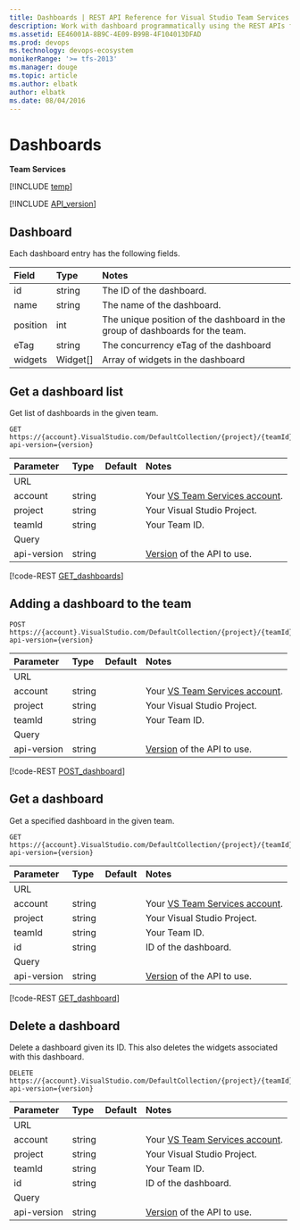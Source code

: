 ```yaml
---
title: Dashboards | REST API Reference for Visual Studio Team Services and Team Foundation Server
description: Work with dashboard programmatically using the REST APIs for Visual Studio Team Services (VSTS).
ms.assetid: EE46001A-8B9C-4E09-B99B-4F104013DFAD
ms.prod: devops
ms.technology: devops-ecosystem
monikerRange: '>= tfs-2013'
ms.manager: douge
ms.topic: article
ms.author: elbatk
author: elbatk
ms.date: 08/04/2016
---
```


# Dashboards

**Team Services**

[!INCLUDE [temp](../_data/disclaimer.md)]

[!INCLUDE [API_version](../_data/version3-preview2.md)]


## Dashboard
<a id="Dashboard"></a>
Each dashboard entry has the following fields.

| Field            | Type             | Notes                                            
| :-----------     | :--------        | :--------                                        
| id               | string           | The ID of the dashboard.
| name             | string           | The name of the dashboard.
| position         | int              | The unique position of the dashboard in the group of dashboards for the team.
| eTag             | string           | The concurrency eTag of the dashboard
| widgets          | Widget[]         | Array of widgets in the dashboard      


## Get a dashboard list
<a id="GetDashboards"></a>
Get list of dashboards in the given team.

```no-highlight
GET https://{account}.VisualStudio.com/DefaultCollection/{project}/{teamId}/_apis/dashboard/dashboards/?api-version={version}
```

| Parameter    | Type         | Default    | Notes
| :----------- | :----------- | :--------- | :-----------------
| URL
| account      | string       |            | Your [VS Team Services account](../../get-started/rest/basics.md).
| project      | string       |            | Your Visual Studio Project.
| teamId       | string       |            | Your Team ID.
| Query
| api-version  | string       |            | [Version](../../concepts/rest-api-versioning.md) of the API to use.


[!code-REST [GET_dashboards](./_data/GET_dashboards.json)]

## Adding a dashboard to the team
<a id="AddDashboard"></a>
<a name="addingadashboardtotheteam" />

```no-highlight
POST https://{account}.VisualStudio.com/DefaultCollection/{project}/{teamId}/_apis/dashboard/dashboards/?api-version={version}
```

| Parameter    | Type       | Default   | Notes
| :----------- | :--------- | :-------- | :-----------------------------------------------------
| URL
| account      | string     |           | Your [VS Team Services account](../../get-started/rest/basics.md).
| project      | string     |           | Your Visual Studio Project.
| teamId       | string     |           | Your Team ID.
| Query
| api-version  | string     |           | [Version](../../concepts/rest-api-versioning.md) of the API to use.

[!code-REST [POST_dashboard](./_data/POST_dashboard.json)]

## Get a dashboard
<a id="GetDashboard"></a>
Get a specified dashboard in the given team.

```no-highlight
GET https://{account}.VisualStudio.com/DefaultCollection/{project}/{teamId}/_apis/dashboard/dashboards/{id}?api-version={version}
```

| Parameter    | Type         | Default    | Notes
| :----------- | :----------- | :--------- | :-----------------
| URL
| account      | string       |            | Your [VS Team Services account](../../get-started/rest/basics.md).
| project      | string       |            | Your Visual Studio Project.
| teamId       | string       |            | Your Team ID.
| id           | string       |            | ID of the dashboard.
| Query
| api-version  | string       |            | [Version](../../concepts/rest-api-versioning.md) of the API to use.

[!code-REST [GET_dashboard](./_data/GET_dashboard.json)]

## Delete a dashboard
<a id="DeleteDashboard"></a>
Delete a dashboard given its ID. This also deletes the widgets associated with this dashboard.

```no-highlight
DELETE https://{account}.VisualStudio.com/DefaultCollection/{project}/{teamId}/_apis/dashboard/dashboards/{id}?api-version={version}
```

| Parameter    | Type       | Default    | Notes
| :----------- | :--------- | :--------- | :-----------------
| URL
| account      | string     |            | Your [VS Team Services account](../../get-started/rest/basics.md).
| project      | string     |            | Your Visual Studio Project.
| teamId       | string     |            | Your Team ID.
| id           | string     |            | ID of the dashboard.
| Query
| api-version  | string     |            | [Version](../../concepts/rest-api-versioning.md) of the API to use.
